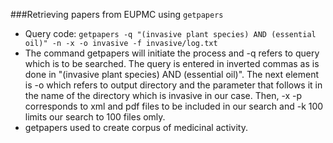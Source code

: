 ###Retrieving papers from EUPMC using ` getpapers `
- Query code: ` getpapers -q "(invasive plant species) AND (essential oil)" -n -x -o invasive -f invasive/log.txt `
- The command getpapers will initiate the process and -q refers to query which is to be searched. The query is entered in inverted commas as is done in "(invasive plant species) AND (essential oil)". The next element is -o which refers to output directory and the parameter that follows it in the name of the directory which is invasive in our case. Then, -x -p corresponds to xml and pdf files to be included in our search and -k 100 limits our search to 100 files omly.
- getpapers used to create corpus of medicinal activity.

